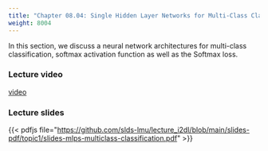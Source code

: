 ```yaml
---
title: "Chapter 08.04: Single Hidden Layer Networks for Multi-Class Classification"
weight: 8004
---
```

In this section, we discuss a neural network architectures for multi-class classification, softmax activation function as well as the Softmax loss.

<!--more-->
### Lecture video

[video](https://drive.google.com/file/d/1UQzYXirQsYPfSPf-u8JY2S21lGnLhPxK/view?usp=sharing)

### Lecture slides

{{< pdfjs file="https://github.com/slds-lmu/lecture_i2dl/blob/main/slides-pdf/topic1/slides-mlps-multiclass-classification.pdf" >}}

